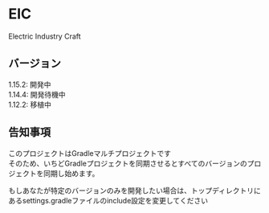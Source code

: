 # EIC
 Electric Industry Craft

## バージョン

1.15.2: 開発中  
1.14.4: 開発待機中  
1.12.2: 移植中

## 告知事項
このプロジェクトはGradleマルチプロジェクトです  
そのため、いちどGradleプロジェクトを同期させるとすべてのバージョンのプロジェクトを同期し始めます。  

もしあなたが特定のバージョンのみを開発したい場合は、トップディレクトリにあるsettings.gradleファイルのinclude設定を変更してください
